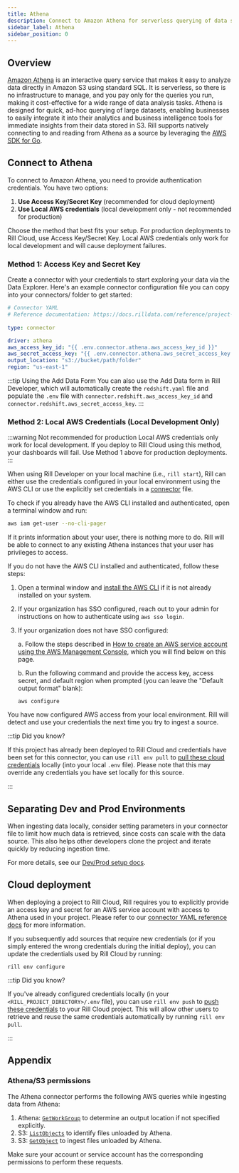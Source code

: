 ```yaml
---
title: Athena
description: Connect to Amazon Athena for serverless querying of data stored in S3
sidebar_label: Athena
sidebar_position: 0
---
```


<!-- WARNING: There are links to this page in source code. If you move it, find and replace the links and consider adding a redirect in docusaurus.config.js. -->

## Overview

[Amazon Athena](https://docs.aws.amazon.com/athena/) is an interactive query service that makes it easy to analyze data directly in Amazon S3 using standard SQL. It is serverless, so there is no infrastructure to manage, and you pay only for the queries you run, making it cost-effective for a wide range of data analysis tasks. Athena is designed for quick, ad-hoc querying of large datasets, enabling businesses to easily integrate it into their analytics and business intelligence tools for immediate insights from their data stored in S3. Rill supports natively connecting to and reading from Athena as a source by leveraging the [AWS SDK for Go](https://aws.github.io/aws-sdk-go-v2/docs/).


## Connect to Athena

To connect to Amazon Athena, you need to provide authentication credentials. You have two options:

1. **Use Access Key/Secret Key** (recommended for cloud deployment)
2. **Use Local AWS credentials** (local development only - not recommended for production)

Choose the method that best fits your setup. For production deployments to Rill Cloud, use Access Key/Secret Key. Local AWS credentials only work for local development and will cause deployment failures.

### Method 1: Access Key and Secret Key

Create a connector with your credentials to start exploring your data via the Data Explorer. Here's an example connector configuration file you can copy into your connectors/ folder to get started:

```yaml
# Connector YAML
# Reference documentation: https://docs.rilldata.com/reference/project-files/connectors
  
type: connector

driver: athena
aws_access_key_id: "{{ .env.connector.athena.aws_access_key_id }}"
aws_secret_access_key: "{{ .env.connector.athena.aws_secret_access_key }}"
output_location: "s3://bucket/path/folder"
region: "us-east-1"
```

:::tip Using the Add Data Form
You can also use the Add Data form in Rill Developer, which will automatically create the `redshift.yaml` file and populate the `.env` file with `connector.redshift.aws_access_key_id` and `connector.redshift.aws_secret_access_key`.
:::

### Method 2: Local AWS Credentials (Local Development Only)

:::warning Not recommended for production
Local AWS credentials only work for local development. If you deploy to Rill Cloud using this method, your dashboards will fail. Use Method 1 above for production deployments.
:::

When using Rill Developer on your local machine (i.e., `rill start`), Rill can either use the credentials configured in your local environment using the AWS CLI or use the explicitly set credentials in a [connector](/reference/project-files/connectors#athena) file.

To check if you already have the AWS CLI installed and authenticated, open a terminal window and run:
```bash
aws iam get-user --no-cli-pager
```
If it prints information about your user, there is nothing more to do. Rill will be able to connect to any existing Athena instances that your user has privileges to access.

If you do not have the AWS CLI installed and authenticated, follow these steps:

1. Open a terminal window and [install the AWS CLI](https://docs.aws.amazon.com/cli/latest/userguide/getting-started-install.html) if it is not already installed on your system.

2. If your organization has SSO configured, reach out to your admin for instructions on how to authenticate using `aws sso login`.

3. If your organization does not have SSO configured:

    a. Follow the steps described in [How to create an AWS service account using the AWS Management Console](./s3.md#how-to-create-an-aws-service-account-using-the-aws-management-console), which you will find below on this page.

    b. Run the following command and provide the access key, access secret, and default region when prompted (you can leave the "Default output format" blank):
    ```
    aws configure
    ```

You have now configured AWS access from your local environment. Rill will detect and use your credentials the next time you try to ingest a source.

:::tip Did you know?

If this project has already been deployed to Rill Cloud and credentials have been set for this connector, you can use `rill env pull` to [pull these cloud credentials](/connect/credentials#rill-env-pull) locally (into your local `.env` file). Please note that this may override any credentials you have set locally for this source.

:::

## Separating Dev and Prod Environments

When ingesting data locally, consider setting parameters in your connector file to limit how much data is retrieved, since costs can scale with the data source. This also helps other developers clone the project and iterate quickly by reducing ingestion time.

For more details, see our [Dev/Prod setup docs](/connect/templating).

## Cloud deployment

When deploying a project to Rill Cloud, Rill requires you to explicitly provide an access key and secret for an AWS service account with access to Athena used in your project. Please refer to our [connector YAML reference docs](/reference/project-files/connectors#athena) for more information.

If you subsequently add sources that require new credentials (or if you simply entered the wrong credentials during the initial deploy), you can update the credentials used by Rill Cloud by running:
```
rill env configure
```

:::tip Did you know?

If you've already configured credentials locally (in your `<RILL_PROJECT_DIRECTORY>/.env` file), you can use `rill env push` to [push these credentials](/connect/credentials#rill-env-push) to your Rill Cloud project. This will allow other users to retrieve and reuse the same credentials automatically by running `rill env pull`.

:::

## Appendix

### Athena/S3 permissions
The Athena connector performs the following AWS queries while ingesting data from Athena:
1. Athena: [`GetWorkGroup`](https://docs.aws.amazon.com/athena/latest/APIReference/API_GetWorkGroup.html) to determine an output location if not specified explicitly.
2. S3: [`ListObjects`](https://docs.aws.amazon.com/AmazonS3/latest/API/API_ListObjects.html) to identify files unloaded by Athena.
3. S3: [`GetObject`](https://docs.aws.amazon.com/AmazonS3/latest/API/API_GetObject.html) to ingest files unloaded by Athena.

Make sure your account or service account has the corresponding permissions to perform these requests.
